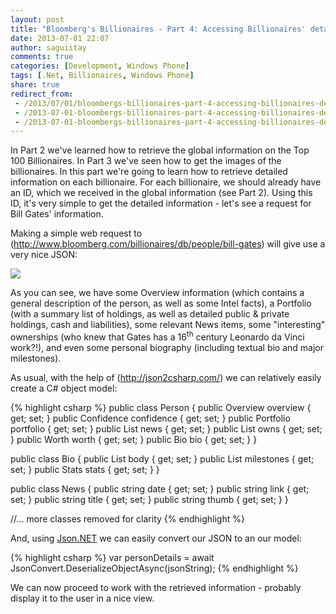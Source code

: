 ```yaml
---
layout: post
title: "Bloomberg's Billionaires - Part 4: Accessing Billionaires' details data"
date: 2013-07-01 22:07
author: saguiitay
comments: true
categories: [Development, Windows Phone]
tags: [.Net, Billionaires, Windows Phone]
share: true
redirect_from:
 - /2013/07/01/bloombergs-billionaires-part-4-accessing-billionaires-details-data/
 - /2013-07-01-bloombergs-billionaires-part-4-accessing-billionaires-details-data/
 - /2013-07-01-bloombergs-billionaires-part-4-accessing-billionaires-details-data
---
```

In Part 2 we've learned how to retrieve the global information on the Top 100 Billionaires. In Part 3 we've seen how to get the images of the billionaires.
In this part we're going to learn how to retrieve detailed information on each billionaire. For each billionaire, we should already have an ID,
which we received in the global information (see Part 2). Using this ID, it's very simple to get the detailed information - let's see a request
for Bill Gates' information.

Making a simple web request to (http://www.bloomberg.com/billionaires/db/people/bill-gates) will give use a very nice JSON:

![]({{site.url}}/images/070113_2009_bloombergsb1.png)

As you can see, we have some Overview information (which contains a general description of the person, as well as some Intel facts),
a Portfolio (with a summary list of holdings, as well as detailed public & private holdings, cash and liabilities), some relevant News
items, some "interesting" ownerships (who knew that Gates has a 16<sup>th</sup> century Leonardo da Vinci work?!), and even some
personal biography (including textual bio and major milestones).

As usual, with the help of (http://json2csharp.com/) we can relatively easily create a C# object model: 

{% highlight csharp %}
public class Person
{
	public Overview overview { get; set; }
	public Confidence confidence { get; set; }
	public Portfolio portfolio { get; set; }
	public List<News> news { get; set; }
	public List<Own> owns { get; set; }
	public Worth worth { get; set; }
	public Bio bio { get; set; }
}

public class Bio
{
	public List<string> body { get; set; }
	public List<Milestone> milestones { get; set; }
	public Stats stats { get; set; }
}

public class News
{
	public string date { get; set; }
	public string link { get; set; }
	public string title { get; set; }
	public string thumb { get; set; }
}

//... more classes removed for clarity
{% endhighlight %}

And, using [Json.NET](http://james.newtonking.com/projects/json-net.aspx) we can easily convert our JSON to an our model:

{% highlight csharp %}
var personDetails = await JsonConvert.DeserializeObjectAsync<Person>(jsonString);
{% endhighlight %}

We can now proceed to work with the retrieved information - probably display it to the user in a nice view.
